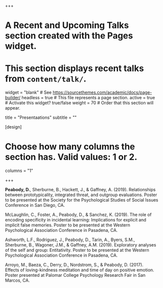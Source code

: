 +++
# A Recent and Upcoming Talks section created with the Pages widget.
# This section displays recent talks from `content/talk/`.

widget = "blank"  # See https://sourcethemes.com/academic/docs/page-builder/
headless = true  # This file represents a page section.
active = true  # Activate this widget? true/false
weight = 70  # Order that this section will appear.

title = "Presentaations"
subtitle = ""

[design]
  # Choose how many columns the section has. Valid values: 1 or 2.
  columns = "1"


+++

<b>Peabody, D.</b>, Sherburne, B., Hackett, J., & Gaffney, A. (2019). Relationships between prototypicality, integrated threat, and outgroup evaluations. Poster to be presented at the Society for the Psychological Studies of Social Issues Conference in San Diego, CA.

McLaughlin, C., Foster, A., Peabody, D., & Sanchez, K. (2019). The role of encoding specificity in incidental learning: Implications for explicit and implicit false memories. Poster to be presented at the Western Psychological Association Conference in Pasadena, CA.

Ashworth, L.F., Rodriguez, J., Peabody, D., Tarin, A., Byers, S.M., Sherburne, B.,
Wagoner, J.M., & Gaffney, A.M. (2019). Exploratory analyses of the self and group: Entitativity. Poster to be presented at the Western Psychological Association Conference in Pasadena, CA.

Arroyo, M., Baeza, C., Derry, D., Nordstrom, S., & Peabody, D. (2017). Effects of loving-kindness meditation and time of day on positive emotion. Poster presented at Palomar College Psychology Research Fair in San Marcos, CA.
